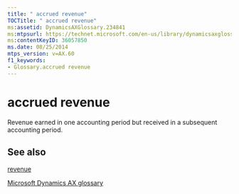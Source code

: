 ```yaml
---
title: " accrued revenue"
TOCTitle: " accrued revenue"
ms:assetid: DynamicsAXGlossary.234841
ms:mtpsurl: https://technet.microsoft.com/en-us/library/dynamicsaxglossary.234841(v=AX.60)
ms:contentKeyID: 36057850
ms.date: 08/25/2014
mtps_version: v=AX.60
f1_keywords:
- Glossary.accrued revenue
---
```


# accrued revenue

Revenue earned in one accounting period but received in a subsequent accounting period.

## See also

[revenue](revenue.md)

[Microsoft Dynamics AX glossary](glossary/microsoft-dynamics-ax-glossary.md)

  


